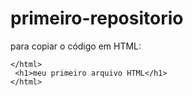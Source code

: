 # primeiro-repositorio

para copiar o código em HTML:
```
</html>
 <h1>meu primeiro arquivo HTML</h1>
</html>
```
